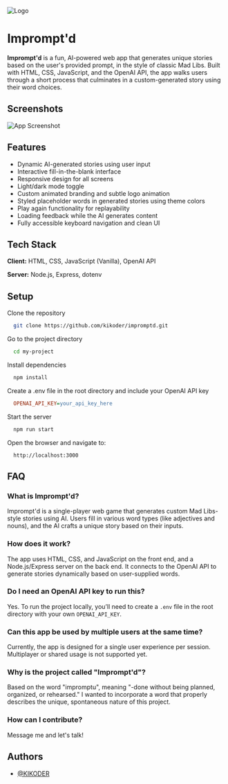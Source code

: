 
![Logo](https://dev-to-uploads.s3.amazonaws.com/uploads/articles/th5xamgrr6se0x5ro4g6.png)


# Imprompt'd

**Imprompt'd** is a fun, AI-powered web app that generates unique stories based on the user's provided prompt, in the style of classic Mad Libs. Built with HTML, CSS, JavaScript, and the OpenAI API, the app walks users through a short process that culminates in a custom-generated story using their word choices.



## Screenshots

![App Screenshot](https://via.placeholder.com/468x300?text=App+Screenshot+Here)


## Features

- Dynamic AI-generated stories using user input
- Interactive fill-in-the-blank interface
- Responsive design for all screens
- Light/dark mode toggle
- Custom animated branding and subtle logo animation
- Styled placeholder words in generated stories using theme colors
- Play again functionality for replayability
- Loading feedback while the AI generates content
- Fully accessible keyboard navigation and clean UI
## Tech Stack

**Client:** HTML, CSS, JavaScript (Vanilla), OpenAI API

**Server:** Node.js, Express, dotenv
## Setup

Clone the repository

```bash
  git clone https://github.com/kikoder/impromptd.git
```

Go to the project directory

```bash
  cd my-project
```

Install dependencies

```bash
  npm install
```

Create a .env file in the root directory and include your OpenAI API key

```ini
  OPENAI_API_KEY=your_api_key_here
```

Start the server

```bash
  npm run start
```

Open the browser and navigate to:

```arduino
  http://localhost:3000
```

## FAQ

### What is Imprompt'd?
Imprompt'd is a single-player web game that generates custom Mad Libs-style stories using AI. Users fill in various word types (like adjectives and nouns), and the AI crafts a unique story based on their inputs.

### How does it work?
The app uses HTML, CSS, and JavaScript on the front end, and a Node.js/Express server on the back end. It connects to the OpenAI API to generate stories dynamically based on user-supplied words.

### Do I need an OpenAI API key to run this?
Yes. To run the project locally, you’ll need to create a `.env` file in the root directory with your own `OPENAI_API_KEY`.

### Can this app be used by multiple users at the same time?
Currently, the app is designed for a single user experience per session. Multiplayer or shared usage is not supported yet.

### Why is the project called "Imprompt'd"?
Based on the word "impromptu", meaning "-done without being planned, organized, or rehearsed." I wanted to incorporate a word that properly describes the unique, spontaneous nature of this project.

### How can I contribute?
Message me and let's talk!


## Authors

- [@KIKODER](https://www.github.com/KIKODER)

